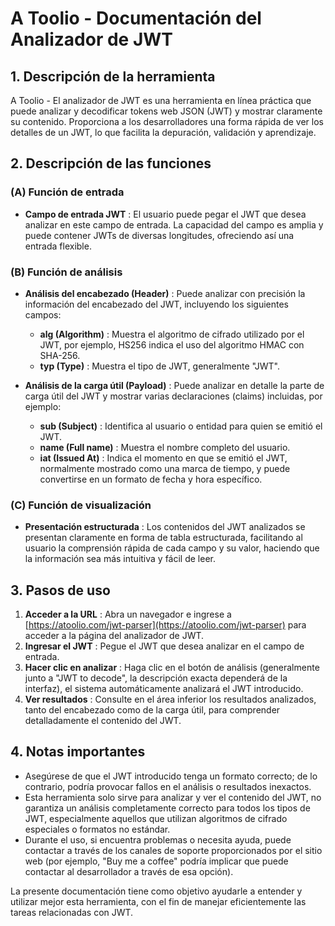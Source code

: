 # A Toolio - Documentación del Analizador de JWT

## 1. Descripción de la herramienta

A Toolio - El analizador de JWT es una herramienta en línea práctica que puede analizar y decodificar tokens web JSON (JWT) y mostrar claramente su contenido. Proporciona a los desarrolladores una forma rápida de ver los detalles de un JWT, lo que facilita la depuración, validación y aprendizaje.

## 2. Descripción de las funciones

### (A) Función de entrada

* **Campo de entrada JWT** : El usuario puede pegar el JWT que desea analizar en este campo de entrada. La capacidad del campo es amplia y puede contener JWTs de diversas longitudes, ofreciendo así una entrada flexible.

### (B) Función de análisis

* **Análisis del encabezado (Header)** : Puede analizar con precisión la información del encabezado del JWT, incluyendo los siguientes campos:
  * **alg (Algorithm)** : Muestra el algoritmo de cifrado utilizado por el JWT, por ejemplo, HS256 indica el uso del algoritmo HMAC con SHA-256.
  * **typ (Type)** : Muestra el tipo de JWT, generalmente "JWT".

* **Análisis de la carga útil (Payload)** : Puede analizar en detalle la parte de carga útil del JWT y mostrar varias declaraciones (claims) incluidas, por ejemplo:
  * **sub (Subject)** : Identifica al usuario o entidad para quien se emitió el JWT.
  * **name (Full name)** : Muestra el nombre completo del usuario.
  * **iat (Issued At)** : Indica el momento en que se emitió el JWT, normalmente mostrado como una marca de tiempo, y puede convertirse en un formato de fecha y hora específico.

### (C) Función de visualización

* **Presentación estructurada** : Los contenidos del JWT analizados se presentan claramente en forma de tabla estructurada, facilitando al usuario la comprensión rápida de cada campo y su valor, haciendo que la información sea más intuitiva y fácil de leer.

## 3. Pasos de uso

1. **Acceder a la URL** : Abra un navegador e ingrese a [https://atoolio.com/jwt-parser](https://atoolio.com/jwt-parser) para acceder a la página del analizador de JWT.
2. **Ingresar el JWT** : Pegue el JWT que desea analizar en el campo de entrada.
3. **Hacer clic en analizar** : Haga clic en el botón de análisis (generalmente junto a "JWT to decode", la descripción exacta dependerá de la interfaz), el sistema automáticamente analizará el JWT introducido.
4. **Ver resultados** : Consulte en el área inferior los resultados analizados, tanto del encabezado como de la carga útil, para comprender detalladamente el contenido del JWT.

## 4. Notas importantes

* Asegúrese de que el JWT introducido tenga un formato correcto; de lo contrario, podría provocar fallos en el análisis o resultados inexactos.
* Esta herramienta solo sirve para analizar y ver el contenido del JWT, no garantiza un análisis completamente correcto para todos los tipos de JWT, especialmente aquellos que utilizan algoritmos de cifrado especiales o formatos no estándar.
* Durante el uso, si encuentra problemas o necesita ayuda, puede contactar a través de los canales de soporte proporcionados por el sitio web (por ejemplo, "Buy me a coffee" podría implicar que puede contactar al desarrollador a través de esa opción).

La presente documentación tiene como objetivo ayudarle a entender y utilizar mejor esta herramienta, con el fin de manejar eficientemente las tareas relacionadas con JWT.